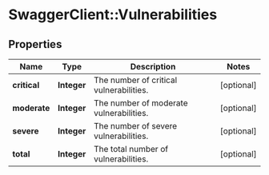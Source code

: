 # SwaggerClient::Vulnerabilities

## Properties
Name | Type | Description | Notes
------------ | ------------- | ------------- | -------------
**critical** | **Integer** | The number of critical vulnerabilities. | [optional] 
**moderate** | **Integer** | The number of moderate vulnerabilities. | [optional] 
**severe** | **Integer** | The number of severe vulnerabilities. | [optional] 
**total** | **Integer** | The total number of vulnerabilities. | [optional] 


